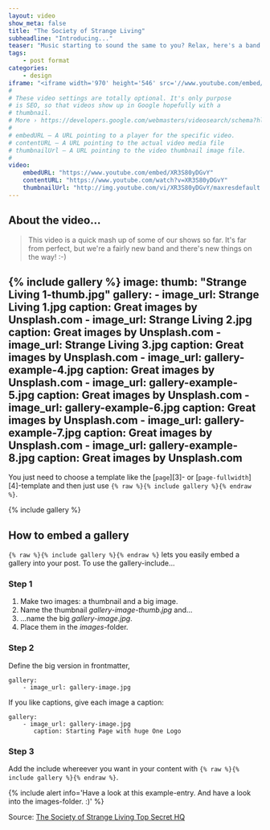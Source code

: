 ```yaml
---
layout: video
show_meta: false
title: "The Society of Strange Living"
subheadline: "Introducing..."
teaser: "Music starting to sound the same to you? Relax, here's a band with a new take on just about everything. Strange by name and nature - not only is their drum kit made from a washing machine, these lovely guys are about the most rock 'n' roll people you'll meet, on or off stage. "
tags:
    - post format
categories:
    - design
iframe: "<iframe width='970' height='546' src='//www.youtube.com/embed/XR3S80yDGvY' frameborder='0' allowfullscreen></iframe>"
#
# These video settings are totally optional. It's only purpose
# is SEO, so that videos show up in Google hopefully with a 
# thumbnail.
# More › https://developers.google.com/webmasters/videosearch/schema?hl=en&rd=1
#
# embedURL – A URL pointing to a player for the specific video.
# contentURL – A URL pointing to the actual video media file
# thumbnailUrl – A URL pointing to the video thumbnail image file.
#
video:
    embedURL: "https://www.youtube.com/embed/XR3S80yDGvY"
    contentURL: "https://www.youtube.com/watch?v=XR3S80yDGvY"
    thumbnailUrl: "http://img.youtube.com/vi/XR3S80yDGvY/maxresdefault.jpg"
---
```

<!--more-->

## About the video...

> This video is a quick mash up of some of our shows so far. It's far from perfect, but we're a fairly new band and there's new things on the way! :-)</cite>

{% include gallery %}
image:
   thumb: "Strange Living 1-thumb.jpg"
gallery:
    - image_url: Strange Living 1.jpg
      caption: Great images by Unsplash.com
    - image_url: Strange Living 2.jpg
      caption: Great images by Unsplash.com
    - image_url: Strange Living 3.jpg
      caption: Great images by Unsplash.com
    - image_url: gallery-example-4.jpg
      caption: Great images by Unsplash.com
    - image_url: gallery-example-5.jpg
      caption: Great images by Unsplash.com
    - image_url: gallery-example-6.jpg
      caption: Great images by Unsplash.com
    - image_url: gallery-example-7.jpg
      caption: Great images by Unsplash.com
    - image_url: gallery-example-8.jpg
      caption: Great images by Unsplash.com
---

You just need to choose a template like the [`page`][3]- or [`page-fullwidth`][4]-template and then just use `{% raw %}{% include gallery %}{% endraw %}`.
<!--more-->

{% include gallery %}


## How to embed a gallery

`{% raw %}{% include gallery %}{% endraw %}` lets you easily embed a gallery into your post. To use the gallery-include...


### Step 1

1. Make two images: a thumbnail and a big image.
2. Name the thumbnail *gallery-image-thumb.jpg* and...
3. ...name the big *gallery-image.jpg*.
4. Place them in the *images*-folder.


### Step 2

Define the big version in frontmatter,  

~~~
gallery:
    - image_url: gallery-image.jpg
~~~

If you like captions, give each image a caption:

~~~
gallery:
    - image_url: gallery-image.jpg
       caption: Starting Page with huge One Logo
~~~

### Step 3

Add the include whereever you want in your content with `{% raw %}{% include gallery %}{% endraw %}`.

{% include alert info='Have a look at this example-entry. And have a look into the images-folder. :)' %}


Source: [The Society of Strange Living Top Secret HQ](https://www.youtube.com/watch?v=XR3S80yDGvY)
